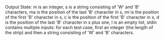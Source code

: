 Output State: m is an integer, s is a string consisting of 'W' and 'B' characters, ma is the position of the last 'B' character in s, mi is the position of the first 'B' character in s, c is the position of the first 'B' character in s, d is the position of the last 'B' character in s plus one, l is an empty list, stdin contains multiple inputs: for each test case, first an integer (the length of the strip) and then a string consisting of 'W' and 'B' characters.
